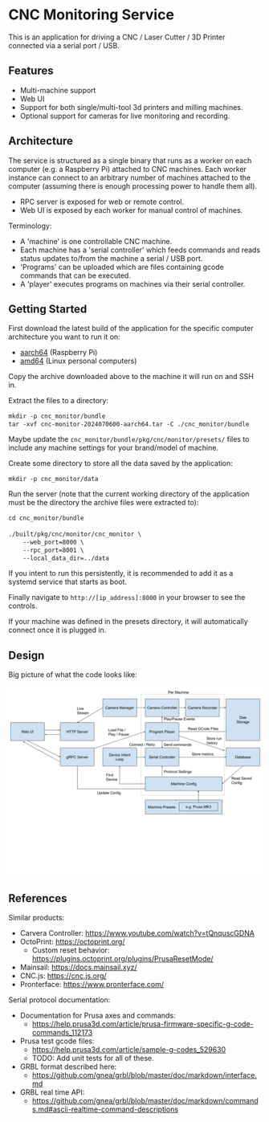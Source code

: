 # CNC Monitoring Service

This is an application for driving a CNC / Laser Cutter / 3D Printer connected via a serial port / USB.

## Features

- Multi-machine support
- Web UI
- Support for both single/multi-tool 3d printers and milling machines.
- Optional support for cameras for live monitoring and recording.

## Architecture

The service is structured as a single binary that runs as a worker on each computer (e.g. a Raspberry Pi) attached to CNC machines. Each worker instance can connect to an arbitrary number of machines attached to the computer (assuming there is enough processing power to handle them all).

- RPC server is exposed for web or remote control. 
- Web UI is exposed by each worker for manual control of machines.

Terminology:

- A 'machine' is one controllable CNC machine.
- Each machine has a 'serial controller' which feeds commands and reads status updates to/from the machine a serial / USB port.
- 'Programs' can be uploaded which are files containing gcode commands that can be executed.
- A 'player' executes programs on machines via their serial controller.

## Getting Started

First download the latest build of the application for the specific computer architecture you want to run it on:

- [aarch64](https://storage.googleapis.com/da-manual-us/cnc-monitor/releases/cnc-monitor-2024070600-aarch64.tar) (Raspberry Pi)
- [amd64](https://storage.googleapis.com/da-manual-us/cnc-monitor/releases/cnc-monitor-2024070600-amd64.tar) (Linux personal computers)

Copy the archive downloaded above to the machine it will run on and SSH in.

Extract the files to a directory:

```
mkdir -p cnc_monitor/bundle
tar -xvf cnc-monitor-2024070600-aarch64.tar -C ./cnc_monitor/bundle
```

Maybe update the `cnc_monitor/bundle/pkg/cnc/monitor/presets/` files to include any machine settings for your brand/model of machine.

Create some directory to store all the data saved by the application:

```
mkdir -p cnc_monitor/data
```

Run the server (note that the current working directory of the application must be the directory the archive files were extracted to):

```
cd cnc_monitor/bundle

./built/pkg/cnc/monitor/cnc_monitor \
    --web_port=8000 \
    --rpc_port=8001 \
    --local_data_dir=../data
```

If you intent to run this persistently, it is recommended to add it as a systemd service that starts as boot.

Finally navigate to `http://[ip_address]:8000` in your browser to see the controls.

If your machine was defined in the presets directory, it will automatically connect once it is plugged in.

## Design

Big picture of what the code looks like:

![](images/architecture.png)

## References

Similar products:

- Carvera Controller: https://www.youtube.com/watch?v=tQnquscGDNA
- OctoPrint: https://octoprint.org/
    - Custom reset behavior: https://plugins.octoprint.org/plugins/PrusaResetMode/
- Mainsail: https://docs.mainsail.xyz/
- CNC.js: https://cnc.js.org/
- Pronterface: https://www.pronterface.com/

Serial protocol documentation:

- Documentation for Prusa axes and commands:
    - https://help.prusa3d.com/article/prusa-firmware-specific-g-code-commands_112173
- Prusa test gcode files:
    - https://help.prusa3d.com/article/sample-g-codes_529630
    - TODO: Add unit tests for all of these.
- GRBL format described here:
    - https://github.com/gnea/grbl/blob/master/doc/markdown/interface.md
- GRBL real time API:
    - https://github.com/gnea/grbl/blob/master/doc/markdown/commands.md#ascii-realtime-command-descriptions

